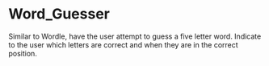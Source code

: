 # Word_Guesser
Similar to Wordle, have the user attempt to guess a five letter word. Indicate to the user which letters are correct and when they are in the correct position.

